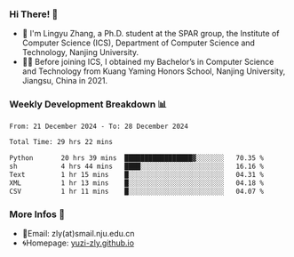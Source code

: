 ### Hi There! 👋 
- 🐳 I'm Lingyu Zhang, a Ph.D. student at the SPAR group, the Institute of Computer Science (ICS), Department of Computer Science and Technology, Nanjing University.
- 🧑‍🎓 Before joining ICS, I obtained my Bachelor’s in Computer Science and Technology from Kuang Yaming Honors School, Nanjing University, Jiangsu, China in 2021.

### Weekly Development Breakdown :bar_chart:

<!--START_SECTION:waka-->

```txt
From: 21 December 2024 - To: 28 December 2024

Total Time: 29 hrs 22 mins

Python       20 hrs 39 mins  █████████████████▓░░░░░░░   70.35 %
sh           4 hrs 44 mins   ████░░░░░░░░░░░░░░░░░░░░░   16.16 %
Text         1 hr 15 mins    █░░░░░░░░░░░░░░░░░░░░░░░░   04.31 %
XML          1 hr 13 mins    █░░░░░░░░░░░░░░░░░░░░░░░░   04.18 %
CSV          1 hr 11 mins    █░░░░░░░░░░░░░░░░░░░░░░░░   04.07 %
```

<!--END_SECTION:waka-->

<!--
### Github Contributions :octocat:

![](https://raw.githubusercontent.com/yuzi-zly/yuzi-zly/output/github-contribution-grid-snake.svg)              
-->

### More Infos 📖

- 📧Email: zly(at)smail.nju.edu.cn
- 🌀Homepage: [yuzi-zly.github.io](https://yuzi-zly.github.io/)
